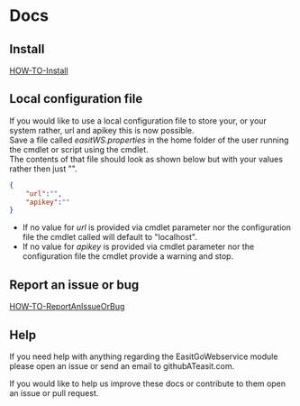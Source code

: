 # Docs

## Install

[HOW-TO-Install](https://github.com/easitab/EasitGoWebservice/blob/development/docs/HOW-TO-Install.md)

## Local configuration file

If you would like to use a local configuration file to store your, or your system rather, url and apikey this is now possible.<br>
Save a file called *easitWS.properties* in the home folder of the user running the cmdlet or script using the cmdlet.<br>
The contents of that file should look as shown below but with your values rather then just "".

```json
{
    "url":"",
    "apikey":""
}
```

- If no value for *url* is provided via cmdlet parameter nor the configuration file the cmdlet called will default to "localhost".
- If no value for *apikey* is provided via cmdlet parameter nor the configuration file the cmdlet provide a warning and stop.

## Report an issue or bug

[HOW-TO-ReportAnIssueOrBug](https://github.com/easitab/EasitGoWebservice/blob/development/docs/HOW-TO-ReportAnIssueOrBug.md)

## Help

If you need help with anything regarding the EasitGoWebservice module please open an issue or send an email to githubATeasit.com.

If you would like to help us improve these docs or contribute to them open an issue or pull request.
